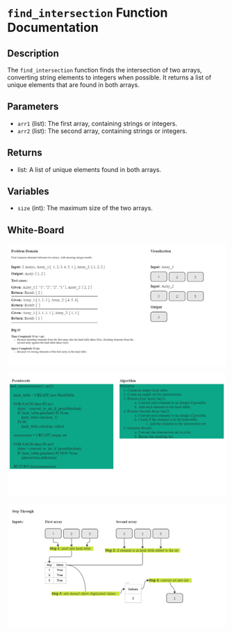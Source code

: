 # `find_intersection` Function Documentation

## Description

The `find_intersection` function finds the intersection of two arrays, converting string elements to integers when possible. It returns a list of unique elements that are found in both arrays.

## Parameters

- `arr1` (list): The first array, containing strings or integers.
- `arr2` (list): The second array, containing strings or integers.

## Returns

- list: A list of unique elements found in both arrays.

## Variables

- `size` (int): The maximum size of the two arrays.

## White-Board

![White-Board](HashTable1.jpg)

![White-Board](HashTable2.jpg)

![White-Board](HashTable3.jpg)
